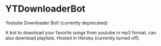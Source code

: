 # YTDownloaderBot

Youtube Downloader Bot! (currently deprecated)

A bot to download your favorite songs from youtube in mp3 format, can also download playlists.
Hosted in Heroku (currently turned off).

